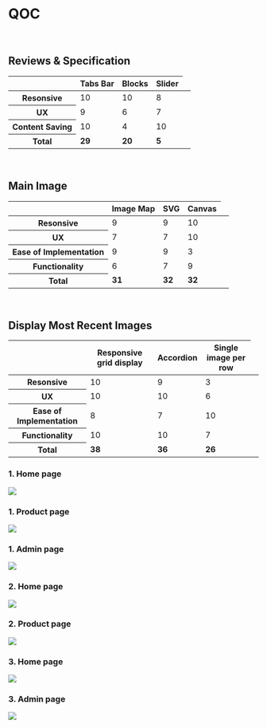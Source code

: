<div class="container">
		<h1>QOC</h1></br>	
		<h2>Reviews & Specification</h2>
		<table class="table">
			<thead>
				<tr>
					<th></th>
					<th>Tabs Bar</th>
					<th>Blocks</th>
					<th>Slider</th>
				</tr>
			</thead>
			<tbody>
				<tr>
					<th>Resonsive</td>
					<td>10</td>
					<td>10</td>
					<td>8</td>
				</tr>
				<tr>
					<th>UX</td>
					<td>9</td>
					<td>6</td>
					<td>7</td>
				</tr>
				<tr>
					<th>Content Saving</td>
					<td>10</td>
					<td>4</td>
					<td>10</td>
				</tr>
				<tr>
					<th>Total</td>
					<td><strong>29</strong></td>
					<td><strong>20</strong></td>
					<td><strong>5</strong><td>
				</tr>
			</tbody>
		</table>
		</br>
		<h2>Main Image</h2>
		<table class="table">
			<thead>
				<tr>
					<th></th>
					<th>Image Map</th>
					<th>SVG</th>
					<th>Canvas</th>
				</tr>
			</thead>
			<tbody>
				<tr>
					<th>Resonsive</td>
					<td>9</td>
					<td>9</td>
					<td>10</td>
				</tr>
				<tr>
					<th>UX</td>
					<td>7</td>
					<td>7</td>
					<td>10</td>
				</tr>
				<tr>
					<th>Ease of Implementation</td>
					<td>9</td>
					<td>9</td>
					<td>3</td>
				</tr>
				<tr>
					<th>Functionality</td>
					<td>6</td>
					<td>7</td>
					<td>9</td>
				</tr>
				<tr>
					<th>Total</td>
					<td><strong>31</strong></td>
					<td><strong>32</strong></td>
					<td><strong>32</strong><td>
				</tr>
			</tbody>
		</table>
		</br>
		<h2>Display Most Recent Images</h2>
		<table class="table">
			<thead>
				<tr>
					<th></th>
					<th>Responsive grid display</th>
					<th>Accordion</th>
					<th>Single image per row</th>
				</tr>
			</thead>
			<tbody>
				<tr>
					<th>Resonsive</td>
					<td>10</td>
					<td>9</td>
					<td>3</td>
				</tr>
				<tr>
					<th>UX</td>
					<td>10</td>
					<td>10</td>
					<td>6</td>
				</tr>
				<tr>
					<th>Ease of Implementation</td>
					<td>8</td>
					<td>7</td>
					<td>10</td>
				</tr>
				<tr>
					<th>Functionality</td>
					<td>10</td>
					<td>10</td>
					<td>7</td>
				</tr>
				<tr>
					<th>Total</td>
					<td><strong>38</strong></td>
					<td><strong>36</strong></td>
					<td><strong>26</strong><td>
				</tr>
			</tbody>
		</table>
		<div class="col-xs-12">
			<h3>1. Home page</h3>
			<div class="thumbnail">
				<img src="raport/1.png" />
			</div>
		</div>
		<div class="col-xs-12">
			<h3>1. Product page</h3>
			<div class="thumbnail">
				<img src="raport/2.png" />
			</div>
		</div>
		<div class="col-xs-12">
			<h3>1. Admin page</h3>
			<div class="thumbnail">
				<img src="raport/3.png" />
			</div>
		</div>
		<div class="col-xs-12">
			<h3>2. Home page</h3>
			<div class="thumbnail">
				<img src="raport/4.png" />
			</div>
		</div>
		<div class="col-xs-12">
			<h3>2. Product page</h3>
			<div class="thumbnail">
				<img src="raport/5.png" />
			</div>
		</div>
		<div class="col-xs-12">
			<h3>3. Home page</h3>
			<div class="thumbnail">
				<img src="raport/6.png" />
			</div>
		</div>
		<div class="col-xs-12">
			<h3>3. Admin page</h3>
			<div class="thumbnail">
				<img src="raport/7.png" />
			</div>
		</div>		
	</div>
